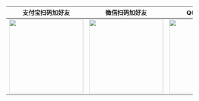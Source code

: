 | 支付宝扫码加好友   | 微信扫码加好友  |  QQ扫码加好友 |
|---|---|---|
|<img src="https://images.gitee.com/uploads/images/2022/0408/071045_d4e4cff0_381412.jpeg" width="200px" heigth="200px"/>   | <img src="https://images.gitee.com/uploads/images/2022/0408/071102_611afdf6_381412.jpeg" width="200px" height="200px"/>  | <img src="https://images.gitee.com/uploads/images/2022/0408/073202_3685aa22_381412.jpeg" width="200px" height="200px"/>  |
